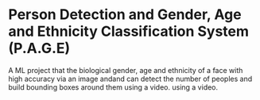 #  Person Detection and Gender, Age and Ethnicity Classification System (P.A.G.E)

A ML project that the biological gender, age and ethnicity of a face with high accuracy via an image andand can detect the number of peoples and build bounding boxes around them using a video. using a video.
